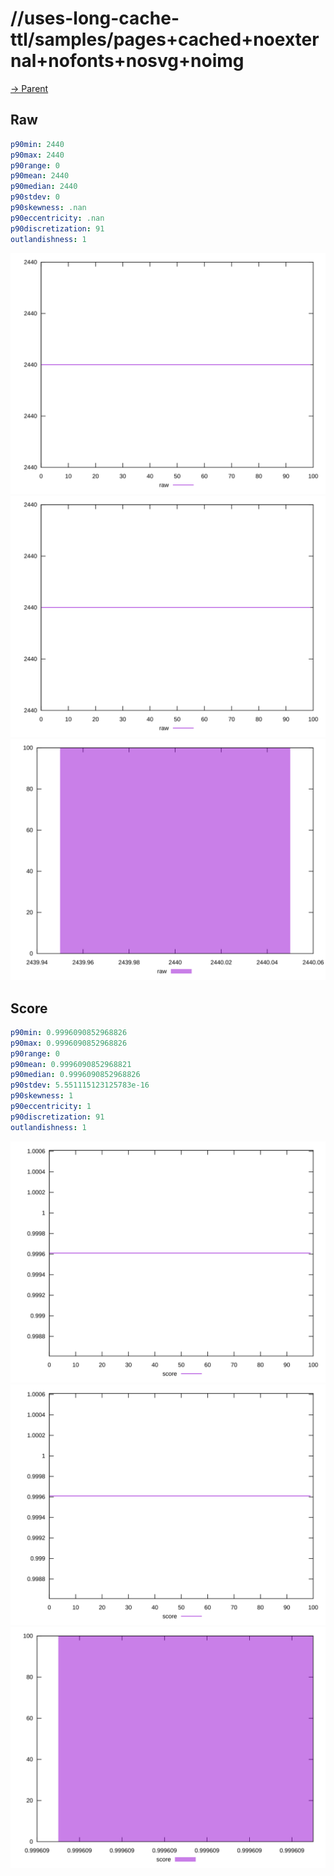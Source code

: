 
# //uses-long-cache-ttl/samples/pages+cached+noexternal+nofonts+nosvg+noimg

[→ Parent](../..)


## Raw


```yaml
p90min: 2440
p90max: 2440
p90range: 0
p90mean: 2440
p90median: 2440
p90stdev: 0
p90skewness: .nan
p90eccentricity: .nan
p90discretization: 91
outlandishness: 1

```

![PLOT: raw-values](./raw/values.svg)![PLOT: raw-sorted](./raw/sorted.svg)![PLOT: raw-histogram](./raw/histogram.svg)
## Score


```yaml
p90min: 0.9996090852968826
p90max: 0.9996090852968826
p90range: 0
p90mean: 0.9996090852968821
p90median: 0.9996090852968826
p90stdev: 5.551115123125783e-16
p90skewness: 1
p90eccentricity: 1
p90discretization: 91
outlandishness: 1

```

![PLOT: score-values](./score/values.svg)![PLOT: score-sorted](./score/sorted.svg)![PLOT: score-histogram](./score/histogram.svg)
